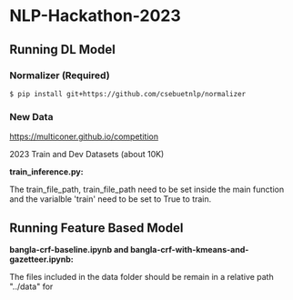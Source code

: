 # NLP-Hackathon-2023


## Running DL Model

### Normalizer (Required)
``` 
$ pip install git+https://github.com/csebuetnlp/normalizer
```
### New Data
https://multiconer.github.io/competition

2023 Train and Dev Datasets (about 10K)


**train_inference.py:**

The train_file_path, train_file_path need to be set inside the main function and the varialble 'train' need to be set to True to train.

## Running Feature Based Model

**bangla-crf-baseline.ipynb and bangla-crf-with-kmeans-and-gazetteer.ipynb:**


The files included in the data folder should be remain in a relative path "../data" for 
